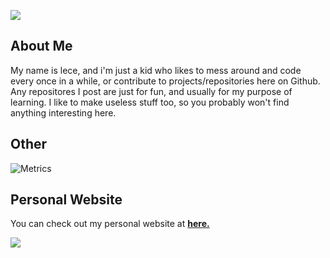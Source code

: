 ![](https://i.imgur.com/4M7IWwP.gif)

## About Me
My name is lece, and i'm just a kid who likes to mess around and code every once in a while, or contribute to projects/repositories here on Github. Any repositores I post are just for fun, and usually for my purpose of learning. I like to make useless stuff too, so you probably won't find anything interesting here.

## Other

![Metrics](https://github-readme-stats.vercel.app/api?username=lece1337&show_icons=true&theme=radical)


## Personal Website
You can check out my personal website at **[here.](https://lece1337.com)**

![](https://i.imgur.com/4M7IWwP.gif)
